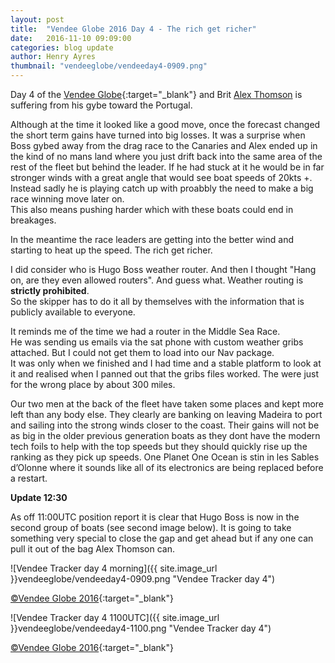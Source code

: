 ```yaml
---
layout: post
title:  "Vendee Globe 2016 Day 4 - The rich get richer"
date:   2016-11-10 09:09:00
categories: blog update
author: Henry Ayres
thumbnail: "vendeeglobe/vendeeday4-0909.png"
---
```


Day 4 of the [Vendee Globe](http://www.vendeeglobe.org/en){:target="_blank"} and Brit [Alex Thomson](http://www.alexthomsonracing.com/) 
is suffering from his gybe toward the Portugal.

Although at the time it looked like a good move, once the forecast changed the short term gains have turned into big losses.
It was a surprise when Boss gybed away from the drag race to the Canaries and Alex ended up in the kind of no mans land where you just drift back into the same area of the rest of the fleet but behind the leader.
If he had stuck at it he would be in far stronger winds with a great angle that would see boat speeds of 20kts +.  Instead sadly he is playing catch up with proabbly the need to make a big race winning move later on.  
This also means pushing harder which with these boats could end in breakages.
 
In the meantime the race leaders are getting into the better wind and starting to heat up the speed.  The rich get richer.

I did consider who is Hugo Boss weather router.  And then I thought "Hang on, are they even allowed routers". And guess what.  Weather routing is **strictly prohibited**.  
So the skipper has to do it all by themselves with the information that is publicly available to everyone.  

It reminds me of the time we had a router in the Middle Sea Race.  
He was sending us emails via the sat phone with custom weather gribs attached.  But I could not get them to load into our Nav package.  
It was only when we finished and I had time and a stable platform to look at it and realised when I panned out that the gribs files worked.  The were just for the wrong place by about 300 miles.
  
  

Our two men at the back of the fleet have taken some places and kept more left than any body else.  They clearly are banking on leaving Madeira to port and sailing into the strong winds closer to the coast.
Their gains will not be as big in the older previous generation boats as they dont have the modern tech foils to help with the top speeds but they should quickly rise up the ranking as they pick up speeds.
One Planet One Ocean is stin in les Sables d’Olonne where it sounds like all of its electronics are being replaced before a restart.

**Update 12:30**  

As off 11:00UTC position report it is clear that Hugo Boss is now in the second group of boats (see second image below).  It is going to take something very special to close the gap and get ahead but if any one can pull it out of the bag Alex Thomson can. 

![Vendee Tracker day 4 morning]({{ site.image_url }}vendeeglobe/vendeeday4-0909.png "Vendee Tracker day 4")

[&copy;Vendee Globe 2016](http://tracking2016.vendeeglobe.org/hp5ip0/){:target="_blank"}

![Vendee Tracker day 4 1100UTC]({{ site.image_url }}vendeeglobe/vendeeday4-1100.png "Vendee Tracker day 4")

[&copy;Vendee Globe 2016](http://tracking2016.vendeeglobe.org/hp5ip0/){:target="_blank"}

